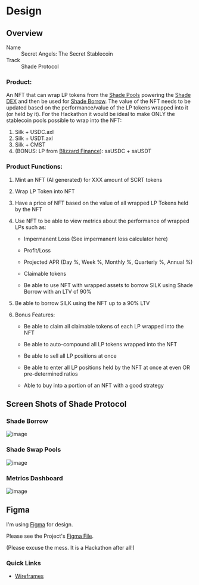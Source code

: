 # Design

## Overview

<dl>
  <dt>Name</dt>
  <dd>Secret Angels: The Secret Stablecoin</dd>
  <dt>Track</dt>
  <dd>Shade Protocol</dd>
</dl>

### Product: 

An NFT that can wrap LP tokens from the [Shade Pools]([url](https://app.shadeprotocol.io/swap/pools)) powering the [Shade DEX]([url](https://app.shadeprotocol.io/swap)) and then be used for [Shade Borrow]([url](https://app.shadeprotocol.io/borrow)). The value of the NFT needs to be updated based on the performance/value of the LP tokens wrapped into it (or held by it). For the Hackathon it would be ideal to make ONLY the stablecoin pools possible to wrap into the NFT: 

1. Silk + USDC.axl 
2. Silk + USDT.axl 
3. Silk + CMST
4. (BONUS: LP from [Blizzard Finance]([url](https://app.blizzard.finance/pools))): saUSDC + saUSDT

### Product Functions: 

1. Mint an NFT (AI generated) for XXX amount of SCRT tokens

2. Wrap LP Token into NFT 

3. Have a price of NFT based on the value of all wrapped LP Tokens held by the NFT

4. Use NFT to be able to view metrics about the performance of wrapped LPs such as: 

    - Impermanent Loss (See impermanent loss calculator here)

    - Profit/Loss

    - Projected APR (Day %, Week %, Monthly %, Quarterly %, Annual %)

    - Claimable tokens

    - Be able to use NFT with wrapped assets to borrow SILK using Shade Borrow with an LTV of 90%

5. Be able to borrow SILK using the NFT up to a 90% LTV

6. Bonus Features: 

    - Be able to claim all claimable tokens of each LP wrapped into the NFT

    - Be able to auto-compound all LP tokens wrapped into the NFT

    - Be able to sell all LP positions at once 

    - Be able to enter all LP positions held by the NFT at once at even OR pre-determined ratios 

    - Able to buy into a portion of an NFT with a good strategy 

## Screen Shots of Shade Protocol 
### Shade Borrow 
![image](https://user-images.githubusercontent.com/106693799/236632947-0b736b7f-2934-4aaa-a5b5-258c7627603a.png)


### Shade Swap Pools 
![image](https://user-images.githubusercontent.com/106693799/236632953-072f3fbc-51c8-48c1-acc2-dca2f1c7501b.png)


### Metrics Dashboard
![image](https://user-images.githubusercontent.com/106693799/236632959-e1ba90e2-9501-489e-a216-0c63cdad1810.png)


## Figma

I'm using [Figma](https://www.figma.com/) for design.

Please see the Project's [Figma File](https://www.figma.com/file/JLjygiD2g17yfioxFcI9nG/Secret-Hackathon-Dashboard?type=design&t=vBT8HkZPxr3mCsHA-0).

(Please excuse the mess. It is a Hackathon after all!)

### Quick Links
  - [Wireframes](https://www.figma.com/file/JLjygiD2g17yfioxFcI9nG/Secret-Hackathon-Dashboard?type=design&node-id=1-11&t=5pJvnqZ547zBVPZB-0)
